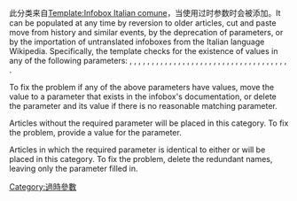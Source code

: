此分类来自[Template:Infobox Italian
comune](../Page/Template:Infobox_Italian_comune.md "wikilink")，当使用过时参数时会被添加。It
can be populated at any time by reversion to older articles, cut and
paste move from history and similar events, by the deprecation of
parameters, or by the importation of untranslated infoboxes from the
Italian language Wikipedia. Specifically, the template checks for the
existence of values in any of the following parameters: , , , , , , , ,
, , , , , , , , , , , , , , , , , , , , , , , , , , , , .

To fix the problem if any of the above parameters have values, move the
value to a parameter that exists in the infobox's documentation, or
delete the parameter and its value if there is no reasonable matching
parameter.

Articles without the required  parameter will be placed in this
category. To fix the problem, provide a value for the  parameter.

Articles in which the required  parameter is identical to either  or
will be placed in this category. To fix the problem, delete the
redundant names, leaving only the  parameter filled in.

[Category:過時參數](https://zh.wikipedia.org/wiki/Category:過時參數 "wikilink")